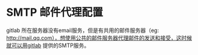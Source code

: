 # SMTP 邮件代理配置

gitlab 所在服务器没有email服务，但是有共用的邮件服务器（eg: http://mail.qq.com），想使用公共的邮件服务器代理邮件的发送和接受，这时候就可以用gitlab 提供的SMTP服务。

